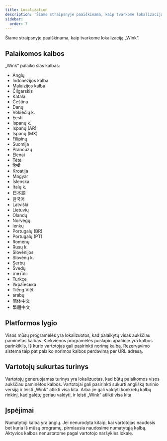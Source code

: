 ```yaml
---
title: Localization
description: 'Šiame straipsnyje paaiškinama, kaip tvarkome lokalizaciją „Wink“.'
sidebar:
  order: 7
---
```

Šiame straipsnyje paaiškinama, kaip tvarkome lokalizaciją „Wink“.

## Palaikomos kalbos

„Wink“ palaiko šias kalbas:

* Anglų
* Indonezijos kalba
* Malaizijos kalba
* Čilgarskis
* Katala
* Čeština
* Danų
* Vokiečių k.
* Eesti
* Ispanų k.
* Ispanų (AR)
* Ispanų (MX)
* Filipinų
* Suomija
* Prancūzų
* Elenai
* Tėtė
* हिन्दी
* Kroatija
* Magyar
* Íslenska
* Italų k.
* 日本語
* 한국어
* Latviški
* Lietuvių
* Olandų
* Norvegų
* lenkų
* Portugalų (BR)
* Portugalų (PT)
* Romėnų
* Rusų k.
* Slovėnijos
* Slovėnų k.
* Serbų
* Švedų
* ภาษาไทย
* Turkçe
* Українська
* Tiếng Việt
* arabų
* 简体中文
* 繁體中文

## Platformos lygio

Visos mūsų programėlės yra lokalizuotos, kad palaikytų visas aukščiau paminėtas kalbas. Kiekvienos programėlės puslapio apačioje yra kalbos parinkiklis, iš kurio vartotojas gali pasirinkti norimą kalbą. Rezervavimo sistema taip pat palaiko norimos kalbos perdavimą per URL adresą.

## Vartotojų sukurtas turinys

Vartotojų generuojamas turinys yra lokalizuotas, kad būtų palaikomos visos aukščiau paminėtos kalbos. Vartotojai gali pasirinkti sukurti anglišką turinio versiją ir leisti „Wink“ atlikti visa kita. Arba jie gali valdyti konkretų kalbų rinkinį, kad galėtų geriau valdyti, ir leisti „Wink“ atlikti visa kita.

## Įspėjimai

Numatytoji kalba yra anglų. Jei nenurodyta kitaip, kai vartotojas naudosis bet kuria iš mūsų programų, pirmiausia naudosime numatytąją kalbą. Aktyvios kalbos nenustatome pagal vartotojo naršyklės lokalę.

